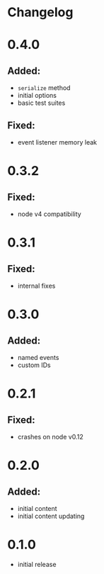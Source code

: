 # Changelog
# 0.4.0
## Added:
* `serialize` method
* initial options
* basic test suites

## Fixed:
* event listener memory leak

# 0.3.2
## Fixed:
* node v4 compatibility

# 0.3.1
## Fixed:
* internal fixes

# 0.3.0
## Added:
* named events
* custom IDs

# 0.2.1
## Fixed:
* crashes on node v0.12

# 0.2.0
## Added:
* initial content
* initial content updating

# 0.1.0
* initial release
